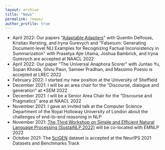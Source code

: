 ```yaml
---
layout: archive
title: "News"
permalink: /news/
author_profile: true
---
```




- April    2022: Our papers "[Adaptable Adapters](https://openreview.net/forum?id=feWkIKJ597Q)" with Quentin Delfosse, Kristian Kersting, and Iryna Gurevych and "Falsesum: Generating Document-level NLI Examples for Recognizing Factual Inconsistency in Summarization" with Prasetya Ajie Utama, Joshua Bambrick, and Iryna Gurevych are accepted at NAACL 2022
- April    2022: Our paper "The Universal Anaphora Scorer" with Juntao Yu, Sopan Khosla, Silviu Paun, Sameer Pradhan, and Massimo Poesio is accepted at LREC 2022
- February 2022: I started my new position at the University of Sheffield
- December 2021: I will be an area chair for the "Discourse, dialogue and generation" at *SEM 2022
- December 2021: I will be a Senior Area Chair for the "Discourse and Pragmatics" area at NAACL 2022
- November 2021: I gave an invited talk at the Computer Science Department of the Royal Holloway University of London about the challenges of end-to-end reasoning in NLP
- November 2021: [The Third Workshop on Simple and Efficient Natural Language Processing (SustaiNLP 2022)](https://sites.google.com/view/sustainlp2022/home) will be co-located with EMNLP 2022 
- October 2021: The [SciGEN](https://openreview.net/forum?id=Jul-uX7EV_I) dataset is accepted at the NeurIPS 2021 Datasets and Benchmarks Track
